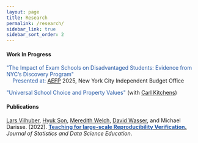 ```yaml
---
layout: page
title: Research
permalink: /research/
sidebar_link: true
sidebar_sort_order: 2
---
```



#### Work In Progress

<span style="color: #2055A4;">"The Impact of Exam Schools on Disadvantaged Students: Evidence from NYC’s Discovery Program"</span><br>
<span>
&nbsp;&nbsp;&nbsp;&nbsp;<span style="color: #2055A4;">Presented at:</span> [AEFP](https://aefpweb.org) 2025, New York City Independent Budget Office
</span>

<span style="color: #2055A4;">"Universal School Choice and Property Values"</span> (with [Carl Kitchens](https://sites.google.com/site/kitchct/))

#### Publications

[Lars Vilhuber](https://www.vilhuber.com/lars/), [Hyuk Son](https://hyukhson.github.io), [Meredith Welch](https://www.meredithswelch.com), [David Wasser](https://www.davidnwasser.com), and Michael Darisse. (2022). [**<span style="color: #2055A4;">Teaching for large-scale Reproducibility Verification</span>.**](https://doi.org/10.1080/26939169.2022.2074582) *Journal of Statistics and Data Science Education*.
